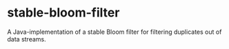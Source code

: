 # stable-bloom-filter
A Java-implementation of a stable Bloom filter for filtering duplicates out of data streams.
